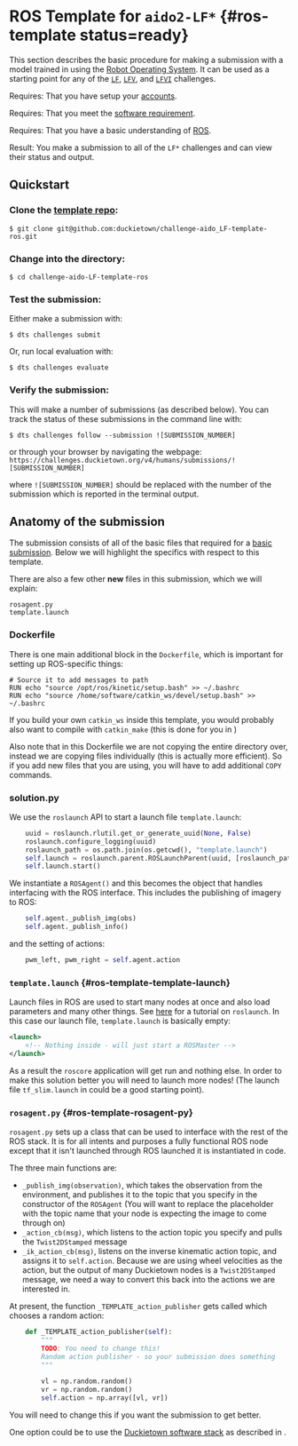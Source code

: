 # ROS Template for `aido2-LF*` {#ros-template status=ready}

This section describes the basic procedure for making a submission with a model trained in using the [Robot Operating System](http://www.ros.org/). It can be used as a starting point for any of the [`LF`](#lf), [`LFV`](#lf_v), and [`LFVI`](#lf_v_i) challenges.

<div class='requirements' markdown='1'>

Requires: That you have setup your [accounts](#cm-accounts).

Requires: That you meet the [software requirement](#cm-sw).

Requires: That you have a basic understanding of [ROS](http://www.ros.org/).

Result:  You make a submission to all of the `LF*` challenges and can view their status and output.

</div>


## Quickstart 


### Clone the [template repo](https://github.com/duckietown/challenge-aido_LF-template-ros):

    $ git clone git@github.com:duckietown/challenge-aido_LF-template-ros.git

### Change into the directory:

    $ cd challenge-aido-LF-template-ros

### Test the submission:

Either make a submission with:

    $ dts challenges submit


Or, run local evaluation with:

    $ dts challenges evaluate
    

### Verify the submission:

This will make a number of submissions (as described below). You can track the status of these submissions in the command line with:

    $ dts challenges follow --submission ![SUBMISSION_NUMBER]

or through your browser by navigating the webpage: `https://challenges.duckietown.org/v4/humans/submissions/![SUBMISSION_NUMBER]`

where `![SUBMISSION_NUMBER]` should be replaced with the number of the submission which is reported in the terminal output. 




## Anatomy of the submission

The submission consists of all of the basic files that required for a [basic submission](#minimal-template). Below we will highlight the specifics with respect to this template. 


There are also a few other **new** files in this submission, which we will explain:

    rosagent.py
    template.launch
    

### Dockerfile

There is one main additional block in the `Dockerfile`, which is important for setting up ROS-specific things:

```docker
# Source it to add messages to path
RUN echo "source /opt/ros/kinetic/setup.bash" >> ~/.bashrc
RUN echo "source /home/software/catkin_ws/devel/setup.bash" >> ~/.bashrc
```

If you build your own `catkin_ws` inside this template, you would probably also want to compile with `catkin_make` (this is done for you in [](#ros-baseline))

Also note that in this Dockerfile we are not copying the entire directory over, instead we are copying files individually (this is actually more efficient). So if you add new files that you are using, you will have to add additional `COPY` commands. 

### solution.py

We use the `roslaunch` API to start a launch file `template.launch`:

```python
    uuid = roslaunch.rlutil.get_or_generate_uuid(None, False)
    roslaunch.configure_logging(uuid)
    roslaunch_path = os.path.join(os.getcwd(), "template.launch")
    self.launch = roslaunch.parent.ROSLaunchParent(uuid, [roslaunch_path])
    self.launch.start()
```

We instantiate a `ROSAgent()` and this becomes the object that handles interfacing with the ROS interface. This includes the publishing of imagery to ROS:

```python
    self.agent._publish_img(obs)
    self.agent._publish_info()
```

and the setting of actions:

```python
    pwm_left, pwm_right = self.agent.action
```



### `template.launch` {#ros-template-template-launch}

Launch files in ROS are used to start many nodes at once and also load parameters and many other things. See [here](http://wiki.ros.org/ROS/Tutorials/UsingRqtconsoleRoslaunch) for a tutorial on `roslaunch`. In this case our launch file, `template.launch` is basically empty:

```xml
<launch>
    <!-- Nothing inside - will just start a ROSMaster -->
</launch>
```

As a result the `roscore` application will get run and nothing else. In order to make this solution better you will need to launch more nodes! (The launch file `tf_slim.launch` in [](#ros-baseline) could be a good starting point).


### `rosagent.py` {#ros-template-rosagent-py}

`rosagent.py` sets up a class that can be used to interface with the rest of the ROS stack. It is for all intents and purposes a fully functional ROS node except that it isn't launched through ROS launched it is instantiated in code. 

The three main functions are:
- `_publish_img(observation)`, which takes the observation from the environment, and publishes it to the topic that you specify in the constructor of the `ROSAgent` (You will want to replace the placeholder with the topic name that your node is expecting the image to come through on)
- `_action_cb(msg)`, which listens to the action topic you specify and pulls the `Twist2DStamped` message 
- `_ik_action_cb(msg)`, listens on the inverse kinematic action topic, and assigns it to `self.action`. Because we are using wheel velocities as the action, but the output of many Duckietown nodes is a `Twist2DStamped` message, we need a way to convert this back into the actions we are interested in.


At present, the function `_TEMPLATE_action_publisher` gets called which chooses a random action:

```python
    def _TEMPLATE_action_publisher(self):
        """
        TODO: You need to change this!
        Random action publisher - so your submission does something
        """
        
        vl = np.random.random()
        vr = np.random.random()
        self.action = np.array([vl, vr])
```

You will need to change this if you want the submission to get better. 

One option could be to use the [Duckietown software stack](https://github.com/duckietown/Software) as described in [](#ros-baseline).
